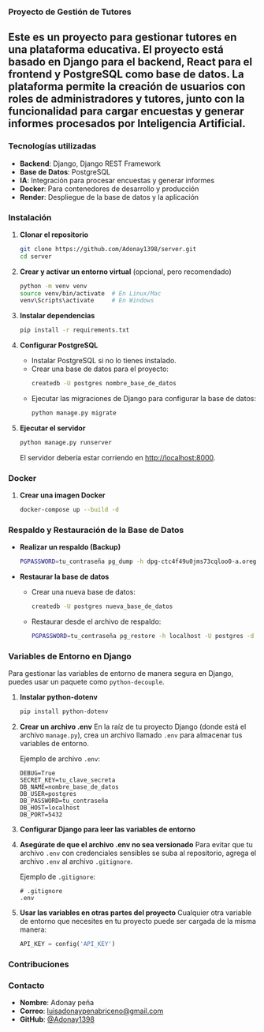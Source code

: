 ### Proyecto de Gestión de Tutores

## Este es un proyecto para gestionar tutores en una plataforma educativa. El proyecto está basado en Django para el backend, React para el frontend y PostgreSQL como base de datos. La plataforma permite la creación de usuarios con roles de administradores y tutores, junto con la funcionalidad para cargar encuestas y generar informes procesados por Inteligencia Artificial.

### Tecnologías utilizadas

- **Backend**: Django, Django REST Framework
- **Base de Datos**: PostgreSQL
- **IA**: Integración para procesar encuestas y generar informes
- **Docker**: Para contenedores de desarrollo y producción
- **Render**: Despliegue de la base de datos y la aplicación

### Instalación

1. **Clonar el repositorio**
    ```bash
    git clone https://github.com/Adonay1398/server.git
    cd server
    ```

2. **Crear y activar un entorno virtual** (opcional, pero recomendado)
    ```bash
    python -m venv venv
    source venv/bin/activate  # En Linux/Mac
    venv\Scripts\activate     # En Windows
    ```

3. **Instalar dependencias**
    ```bash
    pip install -r requirements.txt
    ```

4. **Configurar PostgreSQL**
    - Instalar PostgreSQL si no lo tienes instalado.
    - Crear una base de datos para el proyecto:
        ```bash
        createdb -U postgres nombre_base_de_datos
        ```
    - Ejecutar las migraciones de Django para configurar la base de datos:
        ```bash
        python manage.py migrate
        ```

5. **Ejecutar el servidor**
    ```bash
    python manage.py runserver
    ```
    El servidor debería estar corriendo en [http://localhost:8000](http://localhost:8000).

### Docker

1. **Crear una imagen Docker**
    ```bash
    docker-compose up --build -d
    ```

### Respaldo y Restauración de la Base de Datos

- **Realizar un respaldo (Backup)**
    ```bash
    PGPASSWORD=tu_contraseña pg_dump -h dpg-ctc4f49u0jms73cqloo0-a.oregon-postgres.render.com -U dbtutores_user -d dbtutores -F c -b -v -f "ruta/del/archivo/backup.dump"
    ```

- **Restaurar la base de datos**
    - Crear una nueva base de datos:
        ```bash
        createdb -U postgres nueva_base_de_datos
        ```
    - Restaurar desde el archivo de respaldo:
        ```bash
        PGPASSWORD=tu_contraseña pg_restore -h localhost -U postgres -d nueva_base_de_datos -v "ruta/del/archivo/backup.dump"
        ```

### Variables de Entorno en Django

Para gestionar las variables de entorno de manera segura en Django, puedes usar un paquete como `python-decouple`.

1. **Instalar python-dotenv**
    ```bash
    pip install python-dotenv
    ```

2. **Crear un archivo .env**
    En la raíz de tu proyecto Django (donde está el archivo `manage.py`), crea un archivo llamado `.env` para almacenar tus variables de entorno.

    Ejemplo de archivo `.env`:
    ```env
    DEBUG=True
    SECRET_KEY=tu_clave_secreta
    DB_NAME=nombre_base_de_datos
    DB_USER=postgres
    DB_PASSWORD=tu_contraseña
    DB_HOST=localhost
    DB_PORT=5432
    ```

3. **Configurar Django para leer las variables de entorno**

4. **Asegúrate de que el archivo .env no sea versionado**
    Para evitar que tu archivo `.env` con credenciales sensibles se suba al repositorio, agrega el archivo `.env` al archivo `.gitignore`.

    Ejemplo de `.gitignore`:
    ```gitignore
    # .gitignore
    .env
    ```

5. **Usar las variables en otras partes del proyecto**
    Cualquier otra variable de entorno que necesites en tu proyecto puede ser cargada de la misma manera:
    ```python
    API_KEY = config('API_KEY')
    ```

### Contribuciones

### Contacto

- **Nombre**: Adonay peña
- **Correo**: luisadonaypenabriceno@gmail.com
- **GitHub**: [@Adonay1398](https://github.com/Adonay1398)


